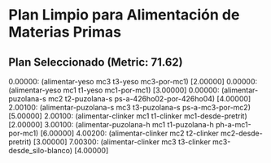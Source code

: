 # Plan Limpio para Alimentación de Materias Primas

## Plan Seleccionado (Metric: 71.62)

0.00000: (alimentar-yeso mc3 t3-yeso mc3-por-mc1) [2.00000]
0.00000: (alimentar-yeso mc1 t1-yeso mc1-por-mc1) [3.00000]
0.00000: (alimentar-puzolana-s mc2 t2-puzolana-s ps-a-426ho02-por-426ho04) [4.00000]
2.00100: (alimentar-puzolana-s mc3 t3-puzolana-s ps-a-mc3-por-mc2) [5.00000]
2.00100: (alimentar-clinker mc1 t1-clinker mc1-desde-pretrit) [2.00000]
3.00100: (alimentar-puzolana-h mc1 t1-puzolana-h ph-a-mc1-por-mc1) [6.00000]
4.00200: (alimentar-clinker mc2 t2-clinker mc2-desde-pretrit) [3.00000]
7.00300: (alimentar-clinker mc3 t3-clinker mc3-desde_silo-blanco) [4.00000]